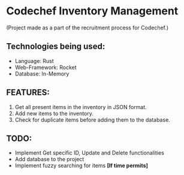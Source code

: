 # Codechef Inventory Management
(Project made as a part of the recruitment process for Codechef.)

## Technologies being used:
- Language: Rust
- Web-Framework: Rocket
- Database: In-Memory

## FEATURES:
1. Get all present items in the inventory in JSON format.
2. Add new items to the inventory.
3. Check for duplicate items before adding them to the database.

## TODO:
- Implement Get specific ID, Update and Delete functionalities
- Add database to the project
- Implement fuzzy searching for items **[If time permits]** 